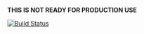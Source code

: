 **THIS IS NOT READY FOR PRODUCTION USE**

[![Build Status](https://travis-ci.org/VeggieMeat/php-taxcloud.png?branch=master)](https://travis-ci.org/VeggieMeat/php-taxcloud)
